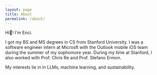 ```yaml
---
layout: page
title: About
permalink: /about/
---
```


Hi👋! I'm Enci.

I got my BS and MS degrees in CS from Stanford University. I was a software engineer intern at Microsft with the Outlook mobile iOS team during the summer of my sophomore year. During my time at Stanford, I also worked with Prof. Chris Re and Prof. Stefano Ermon.

My interests lie in in LLMs, machine learning, and sustainability.

